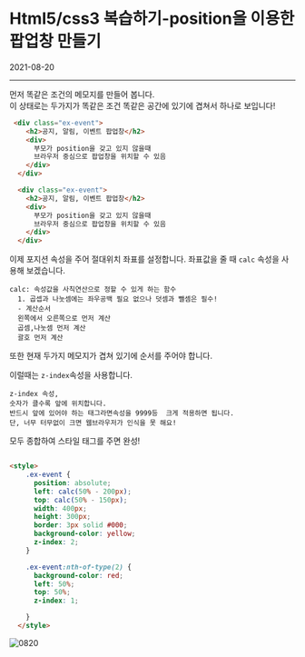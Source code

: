# Html5/css3 복습하기-position을 이용한 팝업창 만들기

2021-08-20
<hr>

먼저 똑같은 조건의 메모지를 만들어 봅니다.
<br>
이 상태로는 두가지가 똑같은 조건 똑같은 공간에 있기에
겹쳐서 하나로 보입니다!
```html
 <div class="ex-event">
    <h2>공지, 알림, 이벤트 팝업창</h2>
    <div>
      부모가 position을 갖고 있지 않을때
      브라우저 중심으로 팝업창을 위치할 수 있음
    </div>
  </div>

  <div class="ex-event">
    <h2>공지, 알림, 이벤트 팝업창</h2>
    <div>
      부모가 position을 갖고 있지 않을때
      브라우저 중심으로 팝업창을 위치할 수 있음
    </div>
  </div>
```

이제 포지션 속성을 주어 절대위치 좌표를 설정합니다.
좌표값을 줄 때 `calc` 속성을 사용해 보겠습니다.
```
calc: 속성값을 사칙연산으로 정할 수 있게 하는 함수
  1. 곱셉과 나눗셈에는 좌우공백 필요 없으나 덧셈과 뺄셈은 필수!
  - 계산순서
  왼쪽에서 오른쪽으로 먼저 계산
  곱셈,나눗셈 먼저 계산
  괄호 먼저 계산

  ```
또한 현재 두가지 메모지가 겹쳐 있기에 순서를 주어야 합니다. <br>

이럴때는 `z-index`속성을 사용합니다.

```
z-index 속성, 
숫자가 클수록 앞에 위치합니다.
반드시 앞에 있어야 하는 태그라면속성을 9999등  크게 적용하면 됩니다.
단, 너무 터무없이 크면 웹브라우저가 인식을 못 해요!

```

모두 종합하여 스타일 태그를 주면 완성!

```html

<style>
    .ex-event {
      position: absolute;
      left: calc(50% - 200px);
      top: calc(50% - 150px);
      width: 400px;
      height: 300px;
      border: 3px solid #000;
      background-color: yellow;
      z-index: 2;
    }

    .ex-event:nth-of-type(2) {
      background-color: red;
      left: 50%;
      top: 50%;
      z-index: 1;

    }
  </style>

```

![0820](https://user-images.githubusercontent.com/86299314/130164529-46725c9a-db4c-4055-8328-3878de15ce5b.JPG)

